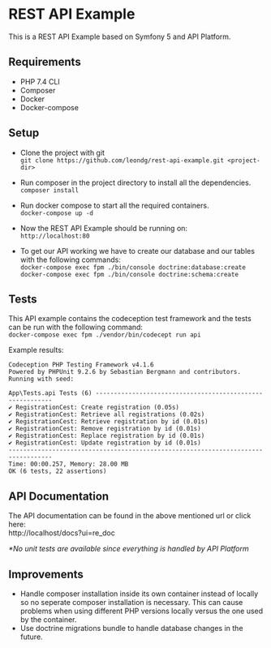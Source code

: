 # REST API Example
This is a REST API Example based on Symfony 5 and API Platform.

## Requirements
- PHP 7.4 CLI
- Composer
- Docker
- Docker-compose

## Setup
- Clone the project with git  
`git clone https://github.com/leondg/rest-api-example.git <project-dir>`

- Run composer in the project directory to install all the dependencies.  
`composer install`

- Run docker compose to start all the required containers.  
`docker-compose up -d`

- Now the REST API Example should be running on:  
`http://localhost:80`

- To get our API working we have to create our database and our tables with the following commands:  
`docker-compose exec fpm ./bin/console doctrine:database:create`  
`docker-compose exec fpm ./bin/console doctrine:schema:create`


## Tests
This API example contains the codeception test framework and the tests can be run with the following command:  
`docker-compose exec fpm ./vendor/bin/codecept run api`

Example results:
```
Codeception PHP Testing Framework v4.1.6
Powered by PHPUnit 9.2.6 by Sebastian Bergmann and contributors.
Running with seed:

App\Tests.api Tests (6) ----------------------------------------------------------
✔ RegistrationCest: Create registration (0.05s)
✔ RegistrationCest: Retrieve all registrations (0.02s)
✔ RegistrationCest: Retrieve registration by id (0.01s)
✔ RegistrationCest: Remove registration by id (0.01s)
✔ RegistrationCest: Replace registration by id (0.01s)
✔ RegistrationCest: Update registration by id (0.01s)
----------------------------------------------------------------------------------
Time: 00:00.257, Memory: 28.00 MB
OK (6 tests, 22 assertions)
```

## API Documentation
The API documentation can be found in the above mentioned url or click here:  
http://localhost/docs?ui=re_doc

_*No unit tests are available since everything is handled by API Platform_

## Improvements
- Handle composer installation inside its own container instead of locally so no seperate composer installation is necessary. This can cause problems when using different PHP versions locally versus the one used by the container.
- Use doctrine migrations bundle to handle database changes in the future.